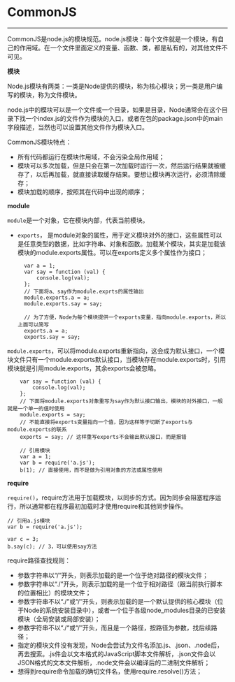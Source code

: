 # CommonJS #


----------

CommonJS是node.js的模块规范。node.js模块：每个文件就是一个模块，有自己的作用域。在一个文件里面定义的变量、函数、类，都是私有的，对其他文件不可见。


**模块**

Node.js模块有两类：一类是Node提供的模块，称为核心模块；另一类是用户编写的模块，称为文件模块。

node.js中的模块可以是一个文件或一个目录，如果是目录，Node通常会在这个目录下找一个index.js的文件作为模块的入口，或者在包的package.json中的main字段描述，当然也可以设置其他文件作为模块入口。

CommonJS模块特点：

- 所有代码都运行在模块作用域，不会污染全局作用域；
- 模块可以多次加载，但是只会在第一次加载时运行一次，然后运行结果就被缓存了，以后再加载，就直接读取缓存结果。要想让模块再次运行，必须清除缓存；
- 模块加载的顺序，按照其在代码中出现的顺序；

**module**

`module`是一个对象，它在模块内部，代表当前模块。

- `exports`， 是module对象的属性，用于定义模块对外的接口，这些属性可以是任意类型的数据，比如字符串、对象和函数。加载某个模块，其实是加载该模块的module.exports属性。可以在exports定义多个属性作为接口；

		var a = 1;
		var say = function (val) {
	  		console.log(val);
		};
		// 下面将a、say作为module.exprts的属性输出
		module.exports.a = a;
		module.exports.say = say;

		// 为了方便，Node为每个模块提供一个exports变量，指向module.exports，所以上面可以简写
		exports.a = a;
		exports.say = say;

`module.exports`，可以将module.exports重新指向，这会成为默认接口，一个模块文件只有一个module.exports默认接口，当模块存在module.exports时，引用模块就是引用module.exports，其余exports会被忽略。

		var say = function (val) {
  			console.log(val);
		};
		// 下面将module.exports对象重写为say作为默认接口输出，模块的对外接口，一般就是一个单一的值时使用
		module.exports = say;
		// 不能直接将exports变量指向一个值，因为这样等于切断了exports与module.exports的联系
		exports = say; // 这样重写exports不会输出默认接口，而是报错

		// 引用模块
		var a = 1;
		var b = require('a.js');
		b(1); // 直接使用，而不是做为引用对象的方法或属性使用


**require**

`require()`，require方法用于加载模块，以同步的方式。因为同步会阻塞程序运行，所以通常都在程序最初加载时才使用require和其他同步操作。

	// 引用a.js模块
	var b = require('a.js');
		
	var c = 3;
	b.say(c); // 3，可以使用say方法

require路径查找规则：

- 参数字符串以“/”开头，则表示加载的是一个位于绝对路径的模块文件；
- 参数字符串以“./”开头，则表示加载的是一个位于相对路径（跟当前执行脚本的位置相比）的模块文件；
- 参数字符串不以“./”或“/”开头，则表示加载的是一个默认提供的核心模块（位于Node的系统安装目录中），或者一个位于各级node_modules目录的已安装模块（全局安装或局部安装）；
- 参数字符串不以“./“或“/”开头，而且是一个路径，按路径为参数，找后续路径；
- 指定的模块文件没有发现，Node会尝试为文件名添加.js、.json、.node后，再去搜索。.js件会以文本格式的JavaScript脚本文件解析，.json文件会以JSON格式的文本文件解析，.node文件会以编译后的二进制文件解析；
- 想得到require命令加载的确切文件名，使用require.resolve()方法；


		